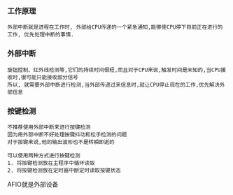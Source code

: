 ### 工作原理
    外部中断就是进程在工作时, 外部给CPU传递的一个紧急通知,能够使CPU停下目前正在进行的工作, 优先处理中断的事情.
### 外部中断
    旋钮控制、红外线检测等,它们的持续时间很短,而且对于CPU来说,触发时间是未知的,当CPU接收时,很可能只能接收部分信号
    所以, 就需要外部中断进行检测,当外部传递过来信息时,就让CPU停止现在的工作,优先解决外部信息
### 按键检测
    不推荐使用外部中断来进行按键检测
    因为用外部中断不好处理按键抖动和松手检测的问题
    对于按键来说,他的输出波形也不是转瞬即逝的
    
    可以使用两种方式进行按键检测
    1. 将按键检测放在主程序中循环读取
    2. 将按键检测放在定时器中断定时读取按键状态

AFIO就是外部设备